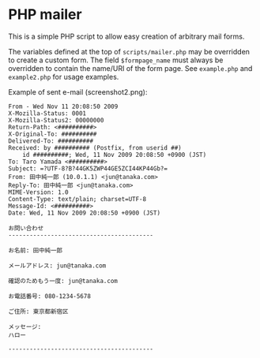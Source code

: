 PHP mailer
==========

This is a simple PHP script to allow easy creation of arbitrary mail forms.

The variables defined at the top of `scripts/mailer.php` may be overridden to create a custom form.
The field `$formpage_name` must always be overridden to contain the name/URI of the form page.
See `example.php` and `example2.php` for usage examples.

Example of sent e-mail (screenshot2.png):

	From - Wed Nov 11 20:08:50 2009
	X-Mozilla-Status: 0001
	X-Mozilla-Status2: 00000000
	Return-Path: <##########>
	X-Original-To: ##########
	Delivered-To: ##########
	Received: by ########## (Postfix, from userid ##)
		id ##########; Wed, 11 Nov 2009 20:08:50 +0900 (JST)
	To: Taro Yamada <##########>
	Subject: =?UTF-8?B?44GK5ZWP44GE5ZCI44KP44Gb?=
	From: 田中純一郎 (10.0.1.1) <jun@tanaka.com>
	Reply-To: 田中純一郎 <jun@tanaka.com>
	MIME-Version: 1.0
	Content-Type: text/plain; charset=UTF-8
	Message-Id: <##########>
	Date: Wed, 11 Nov 2009 20:08:50 +0900 (JST)

	お問い合わせ
	-----------------------------------------

	お名前: 田中純一郎

	メールアドレス: jun@tanaka.com

	確認のためもう一度: jun@tanaka.com

	お電話番号: 080-1234-5678

	ご住所: 東京都新宿区

	メッセージ:
	ハロー

	-----------------------------------------
